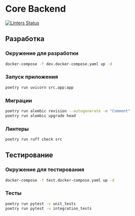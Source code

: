 # Core Backend

[![Linters Status](https://github.com/AITH-Courses/CoreBackend/actions/workflows/linters.yaml/badge.svg?branch=master)](https://github.com/AITH-Courses/CoreBackend/actions/workflows/linters.yaml)

## Разработка
### Окружение для разработки
```bash
docker-compose -f dev.docker-compose.yaml up -d
```

### Запуск приложения
```bash
poetry run uvicorn src.app:app
```

### Миграции
```bash
poetry run alembic revision --autogenerate -m "Comment"
poetry run alembic upgrade head
```

### Линтеры
```bash
poetry run ruff check src
```

## Тестирование
### Окружение для тестирования
```bash
docker-compose -f test.docker-compose.yaml up -d
```

### Тесты
```bash
poetry run pytest -v unit_tests 
poetry run pytest -v integration_tests

```